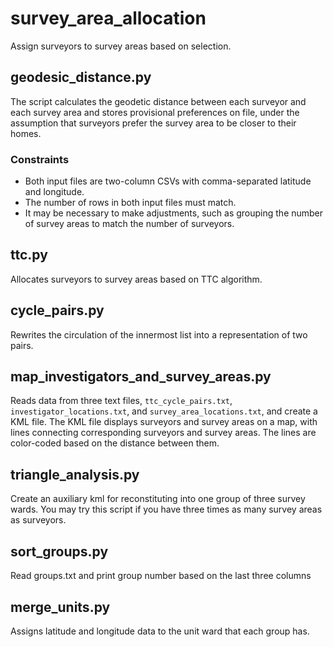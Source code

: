 # survey_area_allocation
Assign surveyors to survey areas based on selection.

## geodesic_distance.py
The script calculates the geodetic distance between each surveyor and each survey area and stores provisional preferences on file, under the assumption that surveyors prefer the survey area to be closer to their homes.

### Constraints
* Both input files are two-column CSVs with comma-separated latitude and longitude.
* The number of rows in both input files must match.
* It may be necessary to make adjustments, such as grouping the number of survey areas to match the number of surveyors.

## ttc.py
Allocates surveyors to survey areas based on TTC algorithm.

## cycle_pairs.py
Rewrites the circulation of the innermost list into a representation of two pairs.

## map_investigators_and_survey_areas.py
Reads data from three text files, `ttc_cycle_pairs.txt`, `investigator_locations.txt`, and `survey_area_locations.txt`, and create a KML file. The KML file displays surveyors and survey areas on a map, with lines connecting corresponding surveyors and survey areas. The lines are color-coded based on the distance between them.

## triangle_analysis.py
Create an auxiliary kml for reconstituting into one group of three survey wards.
You may try this script if you have three times as many survey areas as surveyors.

## sort_groups.py
Read groups.txt and print group number based on the last three columns

## merge_units.py
Assigns latitude and longitude data to the unit ward that each group has.
